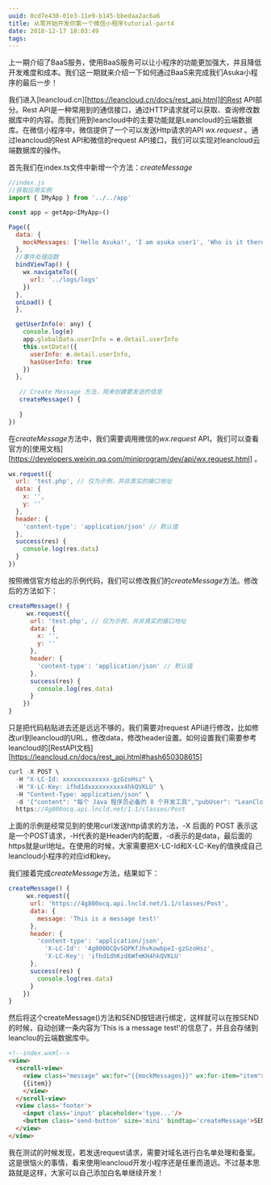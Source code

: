 ```yaml
---
uuid: 0cd7e430-01e3-11e9-b145-bbedaa2ac6a6
title: 从零开始开发你第一个微信小程序tutorial-part4
date: 2018-12-17 18:03:49
tags:
---
```


上一期介绍了BaaS服务，使用BaaS服务可以让小程序的功能更加强大，并且降低开发难度和成本。我们这一期就来介绍一下如何通过BaaS来完成我们Asuka小程序的最后一步！

我们进入[leancloud.cn][https://leancloud.cn/docs/rest_api.html]的Rest API部分。Rest API是一种常用到的通信接口，通过HTTP请求就可以获取、查询修改数据库中的内容。而我们用到leancloud中的主要功能就是Leancloud的云端数据库。在微信小程序中，微信提供了一个可以发送Http请求的API  *wx.request* 。通过leancloud的Rest API和微信的request API接口，我们可以实现对leancloud云端数据库的操作。

首先我们在index.ts文件中新增一个方法：*createMessage* 

```javascript
//index.js
//获取应用实例
import { IMyApp } from '../../app'

const app = getApp<IMyApp>()

Page({
  data: {
    mockMessages: ['Hello Asuka!', 'I am asuka user1', 'Who is it there?', 'I am asuka user1', 'Who is it there?', 'I am asuka user1', 'Who is it there?', 'I am asuka user1', 'Who is it there?']
  },
  //事件处理函数
  bindViewTap() {
    wx.navigateTo({
      url: '../logs/logs'
    })
  },
  onLoad() {
  },

  getUserInfo(e: any) {
    console.log(e)
    app.globalData.userInfo = e.detail.userInfo
    this.setData!({
      userInfo: e.detail.userInfo,
      hasUserInfo: true
    })
  },
    
   // Create Message 方法，用来创建要发送的信息 
   createMessage() {
   	    
   }
})

```

在*createMessage*方法中，我们需要调用微信的*wx.request* API。我们可以查看官方的[使用文档][https://developers.weixin.qq.com/miniprogram/dev/api/wx.request.html] 。

```javascript
wx.request({
  url: 'test.php', // 仅为示例，并非真实的接口地址
  data: {
    x: '',
    y: ''
  },
  header: {
    'content-type': 'application/json' // 默认值
  },
  success(res) {
    console.log(res.data)
  }
})
```

按照微信官方给出的示例代码，我们可以修改我们的*createMessage*方法。修改后的方法如下：

```javascript
createMessage() {
   	 wx.request({
      url: 'test.php', // 仅为示例，并非真实的接口地址
      data: {
        x: '',
        y: ''
      },
      header: {
        'content-type': 'application/json' // 默认值
      },
      success(res) {
        console.log(res.data)
      }
    })   
}
```

只是把代码粘贴进去还是远远不够的，我们需要对request API进行修改，比如修改url到leancloud的URL，修改data，修改header设置。如何设置我们需要参考leancloud的[RestAPI文档][https://leancloud.cn/docs/rest_api.html#hash650308615]

```javascript
curl -X POST \
  -H "X-LC-Id: xxxxxxxxxxxxx-gzGzoHsz" \
  -H "X-LC-Key: ifhd1dxxxxxxxxxx4hkQVKLU" \
  -H "Content-Type: application/json" \
  -d '{"content": "每个 Java 程序员必备的 8 个开发工具","pubUser": "LeanCloud官方客服","pubTimestamp": 1435541999}' \
  https://4g800ocq.api.lncld.net/1.1/classes/Post
```

上面的示例是经常见到的使用curl发送http请求的方法，-X 后面的 POST 表示这是一个POST请求，-H代表的是Header内的配置，-d表示的是data，最后面的https就是url地址。在使用的时候，大家需要把X-LC-Id和X-LC-Key的值换成自己leancloud小程序的对应id和key。

我们接着完成*createMessage*方法，结果如下：

```javascript
createMessage() {
   	 wx.request({
      url: 'https://4g800ocq.api.lncld.net/1.1/classes/Post', 
      data: {
        message: 'This is a message test!'
      },
      header: {
        'content-type': 'application/json',
          'X-LC-Id': '4g800OCQvSQPKfJhvKowbpeI-gzGzoHsz',
          'X-LC-Key': 'ifhd1dhKzd6WfmKH4hkQVKLU'
      },
      success(res) {
        console.log(res.data)
      }
    })   
}
```

然后将这个createMessage()方法和SEND按钮进行绑定，这样就可以在按SEND的时候，自动创建一条内容为'This is a message test!'的信息了，并且会存储到leanclou的云端数据库中。

```html
<!--index.wxml-->
<view>
  <scroll-view>
    <view class="message" wx:for="{{mockMessages}}" wx:for-item="item">
    {{item}}
    </view>
  </scroll-view>
  <view class='footer'>
    <input class='input' placeholder='type...'/>
    <button class='send-button' size='mini' bindtap='createMessage'>SEND</button>
  </view>
</view>
```

我在测试的时候发现，若发送request请求，需要对域名进行白名单处理和备案。这是很恼火的事情，看来使用leancloud开发小程序还是任重而道远。不过基本思路就是这样，大家可以自己添加白名单继续开发！


